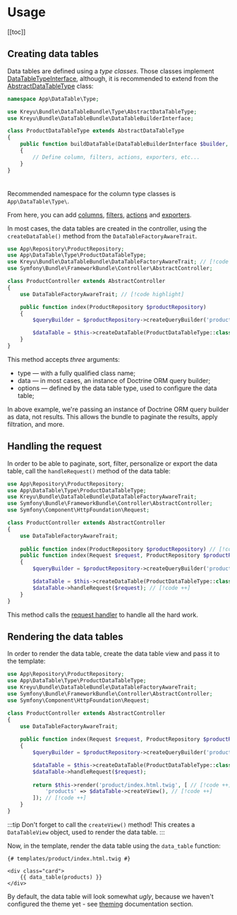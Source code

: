 # Usage

[[toc]]

## Creating data tables

Data tables are defined using a _type classes_. Those classes implement [DataTableTypeInterface](https://github.com/Kreyu/data-table-bundle/blob/main/src/Type/DataTableTypeInterface.php), although, it is recommended to extend from the [AbstractDataTableType](https://github.com/Kreyu/data-table-bundle/blob/main/src/Type/AbstractDataTableType.php) class:

```php
namespace App\DataTable\Type;

use Kreyu\Bundle\DataTableBundle\Type\AbstractDataTableType;
use Kreyu\Bundle\DataTableBundle\DataTableBuilderInterface;

class ProductDataTableType extends AbstractDataTableType
{
    public function buildDataTable(DataTableBuilderInterface $builder, array $options): void
    {
        // Define column, filters, actions, exporters, etc...
    }
}
```

<div class="tip custom-block" style="padding-top: 8px;">

Recommended namespace for the column type classes is `App\DataTable\Type\`.

</div>

From here, you can add [columns](components/columns.md), [filters](components/filters.md), [actions](components/actions.md) and [exporters](components/exporters.md).

In most cases, the data tables are created in the controller, using the `createDataTable()` method from the `DataTableFactoryAwareTrait`.

```php
use App\Repository\ProductRepository;
use App\DataTable\Type\ProductDataTableType;
use Kreyu\Bundle\DataTableBundle\DataTableFactoryAwareTrait; // [!code highlight]
use Symfony\Bundle\FrameworkBundle\Controller\AbstractController;

class ProductController extends AbstractController
{
    use DataTableFactoryAwareTrait; // [!code highlight]

    public function index(ProductRepository $productRepository)
    {
        $queryBuilder = $productRepository->createQueryBuilder('product');

        $dataTable = $this->createDataTable(ProductDataTableType::class, $queryBuilder);
    }
}
```

This method accepts _three_ arguments:

- type — with a fully qualified class name;
- data — in most cases, an instance of Doctrine ORM query builder;
- options — defined by the data table type, used to configure the data table;

In above example, we're passing an instance of Doctrine ORM query builder as data, not results.
This allows the bundle to paginate the results, apply filtration, and more.

## Handling the request

In order to be able to paginate, sort, filter, personalize or export the data table, call the `handleRequest()` method of the data table:

```php
use App\Repository\ProductRepository;
use App\DataTable\Type\ProductDataTableType;
use Kreyu\Bundle\DataTableBundle\DataTableFactoryAwareTrait;
use Symfony\Bundle\FrameworkBundle\Controller\AbstractController;
use Symfony\Component\HttpFoundation\Request;

class ProductController extends AbstractController
{
    use DataTableFactoryAwareTrait;
    
    public function index(ProductRepository $productRepository) // [!code --]
    public function index(Request $request, ProductRepository $productRepository) // [!code ++]
    {
        $queryBuilder = $productRepository->createQueryBuilder('product');

        $dataTable = $this->createDataTable(ProductDataTableType::class, $queryBuilder);
        $dataTable->handleRequest($request); // [!code ++]
    }
}
```

This method calls the [request handler](./features/extensibility.md#request-handlers) to handle all the hard work.

## Rendering the data tables

In order to render the data table, create the data table view and pass it to the template:

```php
use App\Repository\ProductRepository;
use App\DataTable\Type\ProductDataTableType;
use Kreyu\Bundle\DataTableBundle\DataTableFactoryAwareTrait;
use Symfony\Bundle\FrameworkBundle\Controller\AbstractController;
use Symfony\Component\HttpFoundation\Request;

class ProductController extends AbstractController
{
    use DataTableFactoryAwareTrait;
    
    public function index(Request $request, ProductRepository $productRepository)
    {
        $queryBuilder = $productRepository->createQueryBuilder('product');

        $dataTable = $this->createDataTable(ProductDataTableType::class, $queryBuilder);
        $dataTable->handleRequest($request);
        
        return $this->render('product/index.html.twig', [ // [!code ++]
            'products' => $dataTable->createView(), // [!code ++]
        ]); // [!code ++]
    }
}
```

:::tip Don't forget to call the `createView()` method!
This creates a `DataTableView` object, used to render the data table.
:::

Now, in the template, render the data table using the `data_table` function:

```twig
{# templates/product/index.html.twig #}

<div class="card">
    {{ data_table(products) }}
</div>
```

By default, the data table will look somewhat _ugly_, because we haven't configured the theme yet - see [theming](features/theming.md) documentation section.

